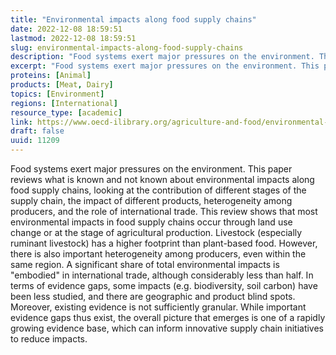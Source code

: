 ```yaml
---
title: "Environmental impacts along food supply chains"
date: 2022-12-08 18:59:51
lastmod: 2022-12-08 18:59:51
slug: environmental-impacts-along-food-supply-chains
description: "Food systems exert major pressures on the environment. This paper reviews what is known and not known about environmental impacts along food supply chains, looking at the contribution of different stages of the supply chain, the impact of different products, heterogeneity among producers, and the role of international trade. This review shows that most environmental impacts in food supply chains occur through land use change or at the stage of agricultural production. Livestock (especially ruminant livestock) has a higher footprint than plant-based food."
excerpt: "Food systems exert major pressures on the environment. This paper reviews what is known and not known about environmental impacts along food supply chains, looking at the contribution of different stages of the supply chain, the impact of different products, heterogeneity among producers, and the role of international trade. This review shows that most environmental impacts in food supply chains occur through land use change or at the stage of agricultural production. Livestock (especially ruminant livestock) has a higher footprint than plant-based food."
proteins: [Animal]
products: [Meat, Dairy]
topics: [Environment]
regions: [International]
resource_type: [academic]
link: https://www.oecd-ilibrary.org/agriculture-and-food/environmental-impacts-along-food-supply-chains_48232173-en
draft: false
uuid: 11209
---
```

Food systems exert major pressures on the environment. This paper
reviews what is known and not known about environmental impacts along
food supply chains, looking at the contribution of different stages of
the supply chain, the impact of different products, heterogeneity among
producers, and the role of international trade. This review shows that
most environmental impacts in food supply chains occur through land use
change or at the stage of agricultural production. Livestock (especially
ruminant livestock) has a higher footprint than plant-based food.
However, there is also important heterogeneity among producers, even
within the same region. A significant share of total environmental
impacts is \"embodied\" in international trade, although considerably
less than half. In terms of evidence gaps, some impacts (e.g.
biodiversity, soil carbon) have been less studied, and there are
geographic and product blind spots. Moreover, existing evidence is not
sufficiently granular. While important evidence gaps thus exist, the
overall picture that emerges is one of a rapidly growing evidence base,
which can inform innovative supply chain initiatives to reduce impacts.

